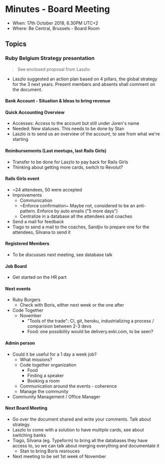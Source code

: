 # Minutes - Board Meeting

* When: 17th October 2018, 6.30PM UTC+2
* Where: Be Central, Brussels - Board Room

## Topics

### Ruby Belgium Strategy presentation
> See enclosed proposal from Laszlo
- Laszlo suggested an action plan based on 4 pillars, the global strategy for the 3 next years. Present members and absents shall comment on the document. 

#### Bank Account - Situation & Ideas to bring revenue

#### Quick Accounting Overview
- Accesses: Access to the account but still under Joren's name
- Needed: New statuses. This needs to be done by Stan
- Laszlo is to send us an overview of the account, to see from what we're starting

#### Reimbursements (Last meetups, last Rails Girls)
- Transfer to be done for Laszlo to pay back for Rails Girls
- Thinking about getting more cards, switch to Revolut? 

#### Rails Girls event
- ~24 attendees, 50 were accepted
- Improvements
  - Communication
  - ~Enforce confirmation~ Maybe not, considered to be an anti-pattern. Enforce by auto emails ("5 more days")
  - Centralize in a database all the attendees and coaches
- Send a mail for feedback
- Tiago to send a mail to the coaches, Sandjiv to prepare one for the attendees, Silvana to send it

#### Registered Members
- To be discusses next meeting, see database talk

#### Job Board
- Get started on the HR part

#### Next events
- Ruby Burgers
  - Check with Boris, either next week or the one after
- Code Together
  - November
    - "Tools of the trade": CI, git, heroku, industrializing a process / comparision between 2-3 devs
    - Food: one possibility would be delivery.exki.com, to be seen?

#### Admin person
- Could it be useful for a 1 day a week job?
  - What missions?
  - Code together organization
    - Food
    - Finding a speaker
    - Booking a room
  - Communication around the events - coherence
  - Manage the community
- Community Management / Office Manager
  
#### Next Board Meeting
- Go over the document shared and write your comments. Talk about strategy.
- Laszlo to come with a solution to have multiple cards, see about switching banks
- Tiago, Silvana (eg. Typeform) to bring all the databases they have access to, so we can talk about merging everything and documentate it
  - Stan to bring Boris resrouces
- Next meeting to be set 1st week of November
